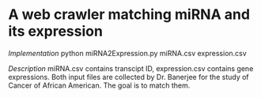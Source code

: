 # A web crawler matching miRNA and its expression
*Implementation*
python miRNA2Expression.py miRNA.csv expression.csv

*Description*
miRNA.csv contains transcipt ID, expression.csv contains gene expressions. Both input files are collected by Dr. Banerjee for the study of Cancer of African American. The goal is to match them.
